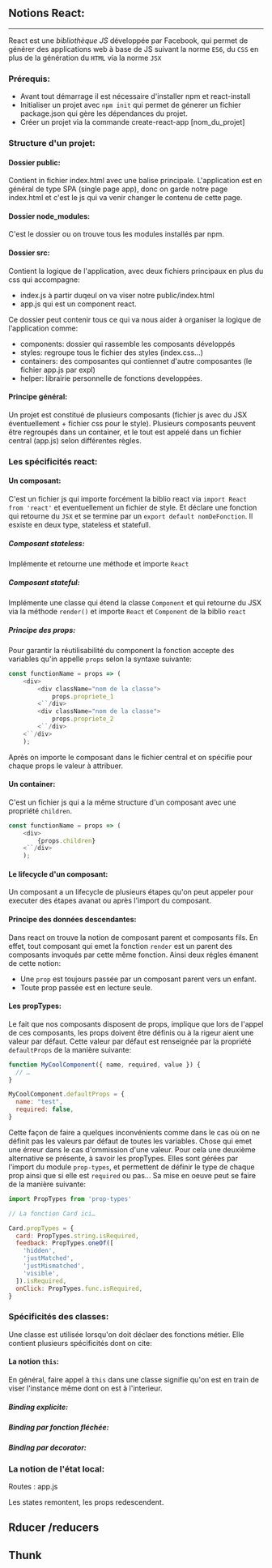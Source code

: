 ## Notions React:
----
React est une _bibliothèque JS_ développée par Facebook, qui permet de générer des applications web à base de JS suivant la norme `ES6`, du `CSS` en plus de la génération du `HTML` via la norme `JSX`
### Prérequis:
* Avant tout démarrage il est nécessaire d'installer npm et react-install
* Initialiser un projet avec `npm init` qui permet de génerer un fichier package.json qui gère les dépendances du projet.
* Créer un projet via la commande create-react-app [nom_du_projet]

### Structure d'un projet:
#### Dossier public:
Contient in fichier index.html avec une balise principale. L'application est en général de type SPA (single page app), donc on garde notre page index.html et c'est le js qui va venir changer le contenu de cette page.

#### Dossier node_modules:
C'est le dossier ou on trouve tous les modules installés par npm.

#### Dossier src:
Contient la logique de l'application, avec deux fichiers principaux en plus du css qui accompagne:
* index.js à partir duqeul on va viser notre public/index.html
* app.js qui est un component react.

Ce dossier peut contenir tous ce qui va nous aider à organiser la logique de l'application comme:

* components: dossier qui rassemble les composants développés
* styles: regroupe tous le fichier des styles (index.css...)
* containers: des composantes qui contiennet d'autre composantes (le fichier app.js par expl)
* helper: librairie personnelle de fonctions developpées.

#### Principe général:
Un projet est constitué de plusieurs composants (fichier js avec du JSX éventuellement + fichier css pour le style). Plusieurs composants peuvent être regroupés dans un container, et le tout est appelé dans un fichier central (app.js) selon différentes règles.

### Les spécificités react:

#### Un composant:
C'est un fichier js qui importe forcément la biblio react via `import React from 'react'` et eventuellement un fichier de style. Et déclare une fonction qui retourne du `JSX` et se termine par un `export default nomDeFonction`. Il esxiste en deux type, stateless et statefull.
##### Composant stateless:
Implémente et retourne une méthode et importe `React`
##### Composant stateful:
Implémente une classe qui étend la classe `Component` et qui retourne du JSX via la méthode `render()` et importe `React` et `Component` de la biblio `react`
##### Principe des props:
Pour garantir la réutilisabilité du component la fonction accepte des variables qu'in appelle `props` selon la syntaxe suivante:
```javascript
const functionName = props => (
	<div>
		<div className="nom de la classe">
			props.propriete_1
		<``/div>
		<div className="nom de la classe">
			props.propriete_2
		<``/div>
	<``/div>
	);
```
Après on importe le composant dans le fichier central et on spécifie pour chaque props le valeur à attribuer.

#### Un container:
C'est un fichier js qui a la même structure d'un composant avec une propriété `children`.
```javascript
const functionName = props => (
	<div>
		{props.children}
	<``/div>
	);
```
#### Le lifecycle d'un composant:
Un composant a un lifecycle de plusieurs étapes qu'on peut appeler pour executer des étapes avanat ou après l'import du composant.

#### Principe des données descendantes:
Dans react on trouve la notion de composant parent et composants fils. En effet, tout composant qui emet la fonction `render` est un parent des composants invoqués par cette même fonction. Ainsi deux régles émanent de cette notion:
* Une `prop` est toujours passée par un composant parent vers un enfant.
* Toute prop passée est en lecture seule.

#### Les propTypes:
Le fait que nos composants disposent de props, implique que lors de l'appel de ces composants, les props doivent être définis ou à la rigeur aient une valeur par défaut. Cette valeur par défaut est renseignée par la propriété `defaultProps` de la manière suivante:
```javascript
function MyCoolComponent({ name, required, value }) {
  // …
}

MyCoolComponent.defaultProps = {
  name: "test",
  required: false,
}
```
Cette façon de faire a quelques inconvénients comme dans le cas où on ne définit pas les valeurs par défaut de toutes les variables. Chose qui emet une érreur dans le cas d'ommission d'une valeur. Pour cela une deuxième alternative se présente, à savoir les propTypes. Elles sont gérées par l'import du module `prop-types`, et permettent de définir le type de chaque prop ainsi que si elle est `required` ou pas...
Sa mise en oeuve peut se faire de la manière suivante:
```javascript
import PropTypes from 'prop-types'

// La fonction Card ici…

Card.propTypes = {
  card: PropTypes.string.isRequired,
  feedback: PropTypes.oneOf([
    'hidden',
    'justMatched',
    'justMismatched',
    'visible',
  ]).isRequired,
  onClick: PropTypes.func.isRequired,
}
```

### Spécificités des classes:
Une classe est utilisée lorsqu'on doit déclaer des fonctions métier. Elle contient plusieurs spécificités dont on cite:
#### La notion `this`:
En général, faire appel à `this` dans une classe signifie qu'on est en train de viser l'instance même dont on est à l'interieur.
##### Binding explicite:
##### Binding par fonction fléchée:
##### Binding par decorator:
### La notion de l'état local:




Routes : app.js

Les states remontent, les props redescendent.

## Rducer /reducers
## 
## Thunk